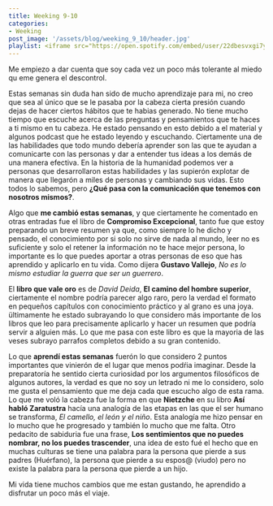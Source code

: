 ```yaml
---
title: Weeking 9-10
categories:
- Weeking
post_image: '/assets/blog/weeking_9_10/header.jpg'
playlist: <iframe src="https://open.spotify.com/embed/user/22dbesvxgi7yutcssxnumbkwa/playlist/5TaewEV4bFAcGWwrNN6vQg" width="100%" height="380" frameborder="0" allowtransparency="true" allow="encrypted-media"></iframe>
---
```

Me empiezo a dar cuenta que soy cada vez un poco más tolerante al miedo qu eme genera el descontrol.

Estas semanas sin duda han sido de mucho aprendizaje para mi, no creo que sea al único que se le pasaba por la cabeza cierta presión cuando dejas de hacer ciertos hábitos que te habias generado.
No tiene mucho tiempo que escuche acerca de las preguntas y pensamientos que te haces a ti mismo en tu cabeza. He estado pensando en esto debido a el material y algunos podcast que he estado leyendo y escuchando. Ciertamente una de las habilidades que todo mundo debería aprender son las que te ayudan a comunicarte con las personas y dar a entender tus ideas a los demás de una manera efectiva. En la historia de la humanidad podemos ver a personas que desarrollaron estas habilidades y las supierón explotar de manera que llegarón a miles de personas y cambiando sus vidas. Esto todos lo sabemos, pero **¿Qué pasa con la comunicación que tenemos con nosotros mismos?**.

Algo que **me cambió estas semanas**, y que ciertamente he comentado en otras entradas fue el libro de **Compromiso Excepcional**, tanto fue que estoy preparando un breve resumen ya que, como siempre lo he dicho y pensado, el conocimiento por si solo no sirve de nada al mundo, leer no es suficiente y solo el retener la información no te hace mejor persona, lo importante es lo que puedes aportar a otras personas de eso que has aprendido y aplicarlo en tu vida. Como dijera **Gustavo Vallejo**, *No es lo mismo estudiar la guerra que ser un guerrero*.

El **libro que vale oro** es de *David Deida*, **El camino del hombre superior**, ciertamente el nombre podría parecer algo raro, pero la verdad el formato en pequeños capítulos con conocimiento práctico y al grano es una joya. ültimamente he estado subrayando lo que considero más importante de los libros que leo para precisamente aplicarlo y hacer un resumen que podría servir a alguien más. Lo que me pasa con este libro es que la mayoria de las veses subrayo parrafos completos debido a su gran contenido.

Lo que **aprendí estas semanas** fuerón lo que considero 2 puntos importantes que vinierón de el lugar que menos podŕia imaginar. Desde la preparatoría he sentido cierta curiosidad por los argumentos filosóficos de algunos autores, la verdad es que no soy un letrado ni me lo considero, solo me gusta el pensamiento que me deja cada que escucho algo de esta rama. Lo que me voló la cabeza fue la forma en que **Nietzche** en su libro **Así habló Zaratustra** hacía una analogía de las etapas en las que el ser humano se transforma, *El camello, el león y el niño*. Esta analogía me hizo pensar en lo mucho que he progresado y también lo mucho que me falta. Otro pedacito de sabiduria fue una frase, **Los sentimientos que no puedes nombrar, no los puedes trascender**, una idea de esto fué el hecho que en muchas culturas se tiene una palabra para la persona que pierde a sus padres (Huérfano), la persona que pierde a su espos@ (viudo) pero no existe la palabra para la persona que pierde a un hijo.

Mi vida tiene muchos cambios que me estan gustando, he aprendido a disfrutar un poco más el viaje.
